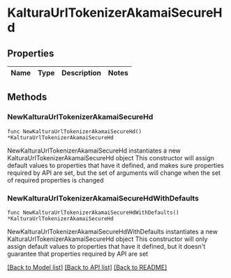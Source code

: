 # KalturaUrlTokenizerAkamaiSecureHd

## Properties

Name | Type | Description | Notes
------------ | ------------- | ------------- | -------------

## Methods

### NewKalturaUrlTokenizerAkamaiSecureHd

`func NewKalturaUrlTokenizerAkamaiSecureHd() *KalturaUrlTokenizerAkamaiSecureHd`

NewKalturaUrlTokenizerAkamaiSecureHd instantiates a new KalturaUrlTokenizerAkamaiSecureHd object
This constructor will assign default values to properties that have it defined,
and makes sure properties required by API are set, but the set of arguments
will change when the set of required properties is changed

### NewKalturaUrlTokenizerAkamaiSecureHdWithDefaults

`func NewKalturaUrlTokenizerAkamaiSecureHdWithDefaults() *KalturaUrlTokenizerAkamaiSecureHd`

NewKalturaUrlTokenizerAkamaiSecureHdWithDefaults instantiates a new KalturaUrlTokenizerAkamaiSecureHd object
This constructor will only assign default values to properties that have it defined,
but it doesn't guarantee that properties required by API are set


[[Back to Model list]](../README.md#documentation-for-models) [[Back to API list]](../README.md#documentation-for-api-endpoints) [[Back to README]](../README.md)



